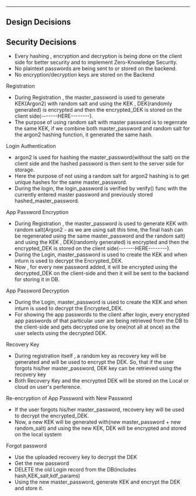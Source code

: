 ----------------
Design Decisions
----------------


Security Decisions
------------------

- Every hashing , encryption and decryption is being done on the client side for better security and to implement Zero-Knowledge Security.
- No plaintext passwords are being sent to or stored on the backend.
- No encryption/decryption keys are stored on the Backend

Registration
- During Registration , the master_password is used to generate KEK(Argon2) with random salt and using the KEK , DEK(randomly generated) is encrypted and then the encrypted_DEK is stored on the client side(-------HERE--------).
- The purpose of using random salt with master password is to regenrate the same KEK, if we combine both master_password and random salt for the argon2 hashing function, it generated the same hash.

Login Authentication
- argon2 is used for hashing the master_password(without the salt) on the client side and the hashed password is then sent to the server side for storage.
- Here the purpose of not using a random salt for argon2 hashing is to get unique hashes for the same master_password.
- During the login, the login_password is verified by verify() func with the currently  entered master password and previously stored hashed_master_password.

App Password Encryption
- During Registration , the master_password is used to generate KEK with random salt(Argon2 - as we are using salt this time, the final hash can be regenerated using the same master_password and the random salt) and using the KEK , DEK(randomly generated) is encrypted and then the encrypted_DEK is stored on the client side(-------HERE--------).
- During the Login, master_password is used to create the KEK and when inturn is used to decrypt the Encrypted_DEK.
- Now , for every new password added, it will be encrypted using the decrypted_DEK on the client-side and then it will be sent to the backend for storing it in DB.

App Password Decryption
- During the Login, master_password is used to create the KEK and when inturn is used to decrypt the Encrypted_DEK.
- For showing the app passwords to the client after login, every encrypted app passwords of that particular user are being retrieved from the DB to the client-side and gets decrypted one by one(not all at once) as the user selects using the decrypted DEK.

Recovery Key
- During registration itself , a random key as recovery key will be generated and will be used to encrypt the DEK. So, that if the user forgots his/her master_password, DEK key can be retrieved using the recovery key
- Both Recovery Key and the encrypted DEK will be stored on the Local or cloud on user's perference.

Re-encryption of App Password with New Password
- If the user forgots his/her master_password, recovery key will be used to decrypt the encrypted_DEK.
- Now, a new KEK will be generated with(new master_password + new random_salt) and using the new KEK, DEK will be encrypted and stored on the local system


Forgot password
- Use the uploaded recovery key to decrypt the DEK
- Get the new password
- DELETE the old Login record from the DB(includes hash,KEK_salt,kdf_params)
- Using the new master_password, generate KEK and encrypt the DEK and store it.

